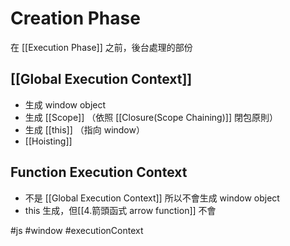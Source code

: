 # Creation Phase
在 [[Execution Phase]] 之前，後台處理的部份

## [[Global Execution Context]]
- 生成 window object
- 生成 [[Scope]] （依照 [[Closure(Scope Chaining)]] 閉包原則）
- 生成 [[this]] （指向 window）
- [[Hoisting]]

## Function Execution Context
- 不是 [[Global Execution Context]] 所以不會生成 window object
- this 生成，但[[4.箭頭函式 arrow function]] 不會

#js #window #executionContext